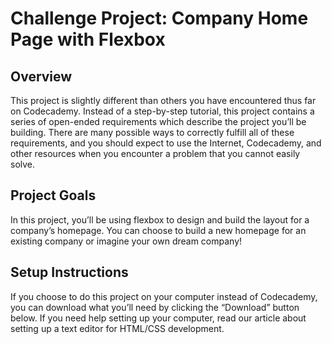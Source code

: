 # Challenge Project: Company Home Page with Flexbox

## Overview

​This project is slightly different than others you have encountered thus far on Codecademy. Instead of a step-by-step tutorial, this project contains a series of open-ended requirements which describe the project you’ll be building. There are many possible ways to correctly fulfill all of these requirements, and you should expect to use the Internet, Codecademy, and other resources when you encounter a problem that you cannot easily solve.​

## Project Goals

In this project, you’ll be using flexbox to design and build the layout for a company’s homepage. You can choose to build a new homepage for an existing company or imagine your own dream company!​

## Setup Instructions

If you choose to do this project on your computer instead of Codecademy, you can download what you’ll need by clicking the “Download” button below. If you need help setting up your computer, read our article about setting up a text editor for HTML/CSS development.
